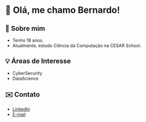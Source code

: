 # 👋 Olá, me chamo Bernardo!

## 🤔 Sobre mim
- Tenho 18 anos.  
- Atualmente, estudo Ciência da Computação na CESAR School.  

## 💡 Áreas de Interesse
- CyberSecurity  
- DataScience 

## ✉️ Contato
- [LinkedIn](www.linkedin.com/in/bernardomcpf)  
- [E-mail](mailto:bernardocostapintofilho@yahoo.com.br) 
